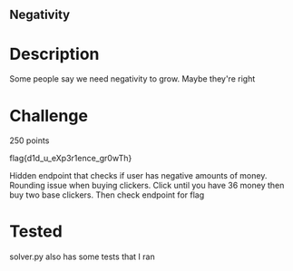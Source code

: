 ## Negativity

# Description
Some people say we need negativity to grow. Maybe they're right

# Challenge
250 points

flag{d1d_u_eXp3r1ence_gr0wTh}

Hidden endpoint that checks if user has negative amounts of money.
Rounding issue when buying clickers. Click until you have 36 money then buy two base clickers.
Then check endpoint for flag


# Tested
solver.py also has some tests that I ran
